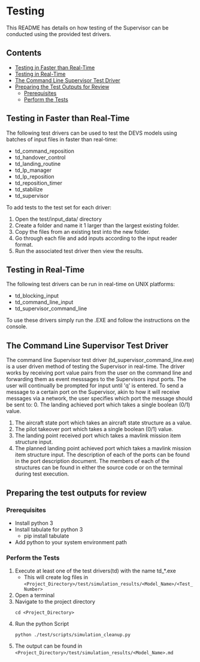 # Testing
This README has details on how testing of the Supervisor can be conducted using the provided test drivers.

## Contents

* [Testing in Faster than Real-Time](#testing-in-faster-than-real-time)
* [Testing in Real-Time](#testing-in-real-time)
* [The Command Line Supervisor Test Driver](#the-command-line-supervisor-test-driver)
* [Preparing the Test Outputs for Review](#preparing-the-test-outputs-for-review)
  * [Prerequisites](#prerequisites)
  * [Perform the Tests](#perform-the-tests)

## Testing in Faster than Real-Time
The following test drivers can be used to test the DEVS models using batches of input files in faster than real-time:
- td_command_reposition
- td_handover_control
- td_landing_routine
- td_lp_manager
- td_lp_reposition
- td_reposition_timer
- td_stabilize
- td_supervisor

To add tests to the test set for each driver:
1. Open the test/input_data/<Test Driver Name> directory
2. Create a folder and name it 1 larger than the largest existing folder.
3. Copy the files from an existing test into the new folder.
4. Go through each file and add inputs according to the input reader format.
5. Run the associated test driver then view the results.

## Testing in Real-Time
The following test drivers can be run in real-time on UNIX platforms:
- td_blocking_input
- td_command_line_input
- td_supervisor_command_line

To use these drivers simply run the .EXE and follow the instructions on the console.

## The Command Line Supervisor Test Driver
The command line Supervisor test driver (td_supervisor_command_line.exe) is a user driven method of testing the Supervisor in real-time. The driver works by receiving port value pairs from the user on the command line and forwarding them as event messsages to the Supervisors input ports. The user will continually be prompted for input until 'q' is entered. To send a message to a certain port on the Supervisor, akin to how it will receive messages via a network, the user specifies which port the message should be sent to:
0. The landing achieved port which takes a single boolean (0/1) value.
1. The aircraft state port which takes an aircraft state structure as a value.
2. The pilot takeover port which takes a single boolean (0/1) value.
3. The landing point received port which takes a mavlink mission item structure input.
4. The planned landing point achieved port which takes a mavlink mission item structure input.
The description of each of the ports can be found in the port description document. The members of each of the structures can be found in either the source code or on the terminal during test execution.

## Preparing the test outputs for review

### Prerequisites

* Install python 3
* Install tabulate for python 3
  * pip install tabulate
* Add python to your system environment path

### Perform the Tests

1. Execute at least one of the test drivers(td) with the name td_*.exe
	* This will create log files in `<Project_Directory>/test/simulation_results/<Model_Name>/<Test_Number>`
2. Open a terminal
3. Navigate to the project directory
	```
	cd <Project_Directory>
	```
4. Run the python Script
	```
	python ./test/scripts/simulation_cleanup.py
	```
5. The output can be found in `<Project_Directory>/test/simulation_results/<Model_Name>.md` 
